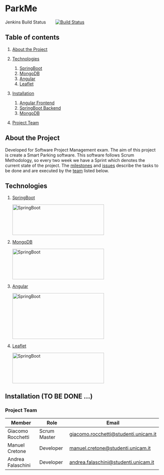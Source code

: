 # ParkMe

Jenkins Build Status &nbsp;&nbsp;&nbsp;&nbsp;&nbsp;&nbsp; [![Build Status](http://apromore.unicam.it/jenkins/buildStatus/icon?job=SPM2020LMP)](http://apromore.unicam.it:80/jenkins/job/SPM2020LMP/)
 
## Table of contents

1. [About the Project](#about)
   
2. [Technologies](#technologies)
   
    1. [SpringBoot](#tools_springboot)
    2. [MongoDB](#tools_mongodb)
    3. [Angular](#tools_angular)
	4. [Leaflet](#tools_leaflet)

3. [Installation](#installation)
	1. [Angular Frontend](#installation_angular)
	2. [SpringBoot Backend](#installation_springboot)
	3. [MongoDB](#installation_mongodb)

4. [Project Team](#project_team)



## About the Project <a name="about"/>
Developed for Software Project Management exam.
The aim of this project is create a Smart Parking software.
This software follows Scrum Methodology, so every two week we have a Sprint which denotes the current state of the project.
The [milestones](https://github.com/FabrizioFornari/SPM2020-LMP/milestones) and [issues](https://github.com/FabrizioFornari/SPM2020-LMP/issues) describe the tasks to be done and are executed by the [team](#project_team) listed below.

## Technologies <a name="technologies"/>

1. [SpringBoot](https://spring.io/projects/spring-boot)

	<img src="https://spring.io/images/spring-logo-9146a4d3298760c2e7e49595184e1975.svg" alt="SpringBoot" width="300" height="100" />

2. [MongoDB](https://www.mongodb.com/it)

	<img src="https://www.vipmind.me/images/mongodb-logo.png" alt="SpringBoot" width="300" height="100" />

3. [Angular](https://angular.io/)

	<img src="https://angular.io/assets/images/logos/angular/angular.svg" alt="SpringBoot" width="300" height="150" />

4. [Leaflet](https://leafletjs.com/)

	<img src="https://leafletjs.com/docs/images/logo.png" alt="SpringBoot" width="300" height="100" />

## Installation (TO BE DONE ...) <a name="installation"/>


### Project Team <a name="project_team"/>
Member | Role | Email |
---- | ---- | ---- |
Giacomo Rocchetti | Scrum Master| <giacomo.rocchetti@studenti.unicam.it> |
 Manuel Cretone| Developer | <manuel.cretone@studenti.unicam.it> |
 Andrea Falaschini| Developer | <andrea.falaschini@studenti.unicam.it> |
